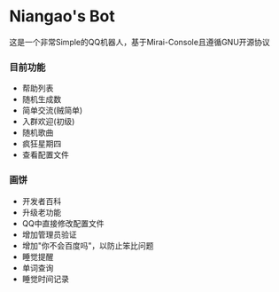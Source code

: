 # Niangao's Bot
这是一个非常Simple的QQ机器人，基于Mirai-Console且遵循GNU开源协议

### 目前功能
* 帮助列表
* 随机生成数
* 简单交流(贼简单)
* 入群欢迎(初级)
* 随机歌曲
* 疯狂星期四
* 查看配置文件

### 画饼
* 开发者百科
* 升级老功能
* QQ中直接修改配置文件
* 增加管理员验证
* 增加"你不会百度吗"，以防止笨比问题
* 睡觉提醒
* 单词查询
* 睡觉时间记录
